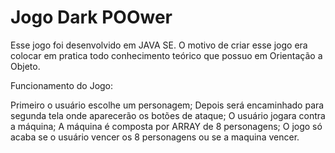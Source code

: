 # Jogo Dark POOwer
Esse jogo foi desenvolvido em JAVA SE.
O motivo de criar esse jogo era colocar em pratica todo conhecimento teórico que possuo em Orientação a Objeto.

Funcionamento do Jogo:

Primeiro o usuário escolhe um personagem;
Depois será encaminhado para segunda tela onde aparecerão os botões de ataque;
O usuário jogara contra a máquina;
A máquina é composta por ARRAY de 8 personagens;
O jogo só acaba se o usuário vencer os 8 personagens ou se a maquina vencer.
